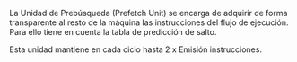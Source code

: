 La Unidad de Prebúsqueda (Prefetch Unit) se encarga de adquirir de forma transparente al resto de la máquina las instrucciones del flujo de ejecución.
Para ello tiene en cuenta la tabla de predicción de salto.

Esta unidad mantiene en cada ciclo hasta 2 x Emisión instrucciones.